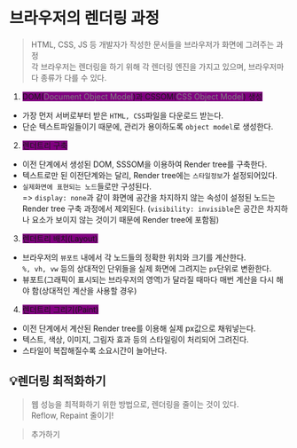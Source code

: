 # 브라우저의 렌더링 과정

> HTML, CSS, JS 등 개발자가 작성한 문서들을 브라우저가 화면에 그려주는 과정<br />
> 각 브라우저는 렌더링을 하기 위해 각 렌더링 엔진을 가지고 있으며, 브라우저마다 종류가 다를 수 있다.

1. <span style="background-color: purple">DOM(<span style="color: gray">Document Object Model</span>)과 CSSOM(<span style="color: gray">CSS Object Model</span>) 생성

- 가장 먼저 서버로부터 받은 `HTML, CSS`파일을 다운로드 받는다.
- 단순 텍스트파일들이기 때문에, 관리가 용이하도록 `object model`로 생성한다.

2. <span style="background-color: purple">렌더트리 구축

- 이전 단계에서 생성된 DOM, SSSOM을 이용하여 Render tree를 구축한다.
- 텍스트로만 된 이전단계와는 달리, Render tree에는 `스타일정보`가 설정되어있다.
- `실제화면에 표현되는 노드`들로만 구성된다.<br />
  => `display: none`과 같이 화면에 공간을 차지하지 않는 속성이 설정된 노드는 Render tree 구축 과정에서 제외된다. (`visibility: invisible`은 공간은 차지하나 요소가 보이지 않는 것이기 때문에 Render tree에 포함됨)

3. <span style="background-color: purple">렌더트리 배치(Layout)

- 브라우저의 `뷰포트` 내에서 각 노드들의 정확한 위치와 크기를 계산한다.<br />
  `%, vh, vw` 등의 상대적인 단위들을 실제 화면에 그려지는 `px`단위로 변환한다.
- 뷰포트(그래픽이 표시되는 브라우저의 영역)가 달라질 때마다 매번 계산을 다시 해야 함(상대적인 계산을 사용할 경우)

4. <span style="background-color: purple">렌더트리 그리기(Paint)

- 이전 단계에서 계산된 Render tree를 이용해 실제 px값으로 채워넣는다.
- 텍스트, 색상, 이미지, 그림자 효과 등의 스타일링이 처리되어 그려진다.
- 스타일이 복잡해질수록 소요시간이 늘어난다.

## 💡렌더링 최적화하기

> 웹 성능을 최적화하기 위한 방법으로, 렌더링을 줄이는 것이 있다.<br />
> Reflow, Repaint 줄이기!

> 추가하기
